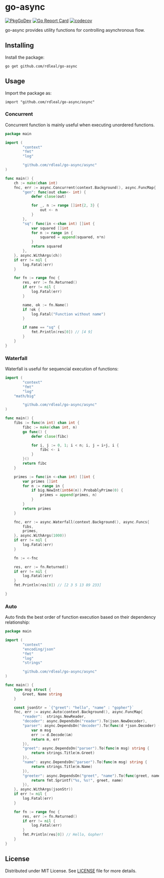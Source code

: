 # go-async

[![PkgGoDev](https://pkg.go.dev/badge/github.com/rdleal/go-async/async)](https://pkg.go.dev/github.com/rdleal/go-async/async)
[![Go Report Card](https://goreportcard.com/badge/github.com/rdleal/go-async)](https://goreportcard.com/report/github.com/rdleal/go-async)
[![codecov](https://codecov.io/gh/rdleal/go-async/branch/master/graph/badge.svg?token=Q9J1M7DS4A)](https://codecov.io/gh/rdleal/go-async)

go-async provides utility functions for controlling asynchronous flow.

## Installing

Install the package:
```
go get github.com/rdleal/go-async
``` 

## Usage

Import the package as:
```
import "github.com/rdleal/go-async/async"
```

### Concurrent

Concurrent function is mainly useful when executing unordered functions.

```go
package main

import (
        "context"
        "fmt"
        "log"

        "github.com/rdleal/go-async/async"
)

func main() {
	ch := make(chan int)
	fnc, err := async.Concurrent(context.Background(), async.FuncMap{
		"gen": func(out chan<- int) {
			defer close(out)

			for _, n := range []int{2, 3} {
				out <- n
			}
		},
		"sq": func(in <-chan int) []int {
			var squared []int
			for n := range in {
				squared = append(squared, n*n)
			}
			return squared
		},
	}, async.WithArgs(ch))
	if err != nil {
		log.Fatal(err)
	}

	for fn := range fnc {
		res, err := fn.Returned()
		if err != nil {
			log.Fatal(err)
		}

		name, ok := fn.Name()
		if !ok {
			log.Fatal("Function without name")
		}

		if name == "sq" {
			fmt.Println(res[0]) // [4 9]
		}
	}
}

```

### Waterfall

Waterfall is useful for sequencial execution of functions:

```go
import (
        "context"
        "fmt"
        "log"
	"math/big"

        "github.com/rdleal/go-async/async"
)

func main() {
	fibs := func(n int) chan int {
		fibc := make(chan int, n)
		go func() {
			defer close(fibc)

			for i, j := 0, 1; i < n; i, j = i+j, i {
				fibc <- i
			}
		}()
		return fibc
	}

	primes := func(in <-chan int) []int {
		var primes []int
		for n := range in {
			if big.NewInt(int64(n)).ProbablyPrime(0) {
				primes = append(primes, n)
			}
		}
		return primes
	}

	fnc, err := async.Waterfall(context.Background(), async.Funcs{
		fibs,
		primes,
	}, async.WithArgs(1000))
	if err != nil {
		log.Fatal(err)
	}

	fn := <-fnc

	res, err := fn.Returned()
	if err != nil {
		log.Fatal(err)
	}
	fmt.Println(res[0]) // [2 3 5 13 89 233]

}
```

### Auto

Auto finds the best order of function execution based on their dependency relationship:

```go
package main

import (
        "context"
        "encoding/json"
        "fmt"
        "log"
        "strings"

        "github.com/rdleal/go-async/async"
)

func main() { 
	type msg struct {
		Greet, Name string
	}

	const jsonStr = `{"greet": "hello", "name" : "gopher"}`
	fnc, err := async.Auto(context.Background(), async.FuncMap{
		"reader":  strings.NewReader,
		"decoder": async.DependsOn("reader").To(json.NewDecoder),
		"parser": async.DependsOn("decoder").To(func(d *json.Decoder) (msg, error) {
			var m msg
			err := d.Decode(&m)
			return m, err
		}),
		"greet": async.DependsOn("parser").To(func(m msg) string {
			return strings.Title(m.Greet)
		}),
		"name": async.DependsOn("parser").To(func(m msg) string {
			return strings.Title(m.Name)
		}),
		"greeter": async.DependsOn("greet", "name").To(func(greet, name string) string {
			return fmt.Sprintf("%s, %s!", greet, name)
		}),
	}, async.WithArgs(jsonStr))
	if err != nil {
		log.Fatal(err)
	}

	for fn := range fnc {
		res, err := fn.Returned()
		if err != nil {
			log.Fatal(err)
		}
		fmt.Println(res[0]) // Hello, Gopher!
	}
} 
``` 

## License

Distributed under MIT License. See [LICENSE](LICENSE) file for more details.
